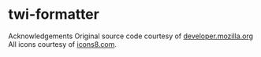 # twi-formatter

Acknowledgements
  Original source code courtesy of [developer.mozilla.org](https://developer.mozilla.org/en-US/docs/Mozilla/Add-ons/WebExtensions/Your_second_WebExtension)
  All icons courtesy of [icons8.com](https://icons8.com).
